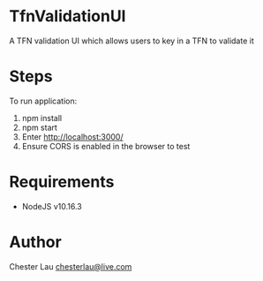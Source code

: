 # TfnValidationUI
A TFN validation UI which allows users to key in a TFN to validate it

# Steps
To run application:
1. npm install
2. npm start
3. Enter [http://localhost:3000/](http://localhost:3000/)
4. Ensure CORS is enabled in the browser to test

# Requirements
- NodeJS v10.16.3

# Author
Chester Lau
chesterlau@live.com